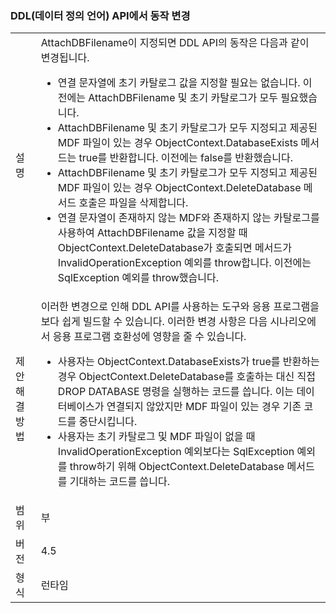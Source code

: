 ### <a name="change-in-behavior-in-data-definition-language-ddl-apis"></a>DDL(데이터 정의 언어) API에서 동작 변경

|   |   |
|---|---|
|설명|AttachDBFilename이 지정되면 DDL API의 동작은 다음과 같이 변경됩니다.<ul><li>연결 문자열에 초기 카탈로그 값을 지정할 필요는 없습니다. 이전에는 AttachDBFilename 및 초기 카탈로그가 모두 필요했습니다.</li><li>AttachDBFilename 및 초기 카탈로그가 모두 지정되고 제공된 MDF 파일이 있는 경우 ObjectContext.DatabaseExists 메서드는 true를 반환합니다. 이전에는 false를 반환했습니다.</li><li>AttachDBFilename 및 초기 카탈로그가 모두 지정되고 제공된 MDF 파일이 있는 경우 ObjectContext.DeleteDatabase 메서드 호출은 파일을 삭제합니다.</li><li>연결 문자열이 존재하지 않는 MDF와 존재하지 않는 카탈로그를 사용하여 AttachDBFilename 값을 지정할 때 ObjectContext.DeleteDatabase가 호출되면 메서드가 InvalidOperationException 예외를 throw합니다. 이전에는 SqlException 예외를 throw했습니다.</li></ul>|
|제안 해결 방법|이러한 변경으로 인해 DDL API를 사용하는 도구와 응용 프로그램을 보다 쉽게 빌드할 수 있습니다. 이러한 변경 사항은 다음 시나리오에서 응용 프로그램 호환성에 영향을 줄 수 있습니다.<ul><li>사용자는 ObjectContext.DatabaseExists가 true를 반환하는 경우 ObjectContext.DeleteDatabase를 호출하는 대신 직접 DROP DATABASE 명령을 실행하는 코드를 씁니다. 이는 데이터베이스가 연결되지 않았지만 MDF 파일이 있는 경우 기존 코드를 중단시킵니다.</li><li>사용자는 초기 카탈로그 및 MDF 파일이 없을 때 InvalidOperationException 예외보다는 SqlException 예외를 throw하기 위해 ObjectContext.DeleteDatabase 메서드를 기대하는 코드를 씁니다.</li></ul>|
|범위|부|
|버전|4.5|
|형식|런타임|

